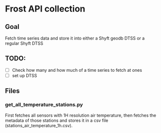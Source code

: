 # Frost API collection

## Goal
Fetch time series data and store it into either a Shyft geodb DTSS or a regular
Shyft DTSS

## TODO:
- [ ] Check how many and how much of a time series to fetch at ones
- [ ] set up DTSS

## Files

### get_all_temperature_stations.py
First fetches all sensors with 1H resolution air temperature, then fetches
the metadata of those stations and stores it in a csv file (stations_air_temperature_1h.csv).
